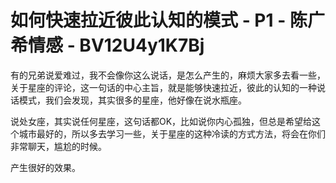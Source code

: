 # 如何快速拉近彼此认知的模式 - P1 - 陈广希情感 - BV12U4y1K7Bj

有的兄弟说爱难过，我不会像你这么说话，是怎么产生的，麻烦大家多去看一些，关于星座的评论，这一句话的中心主旨，就是能够快速拉近，彼此的认知的一种说话模式，我们会发现，其实很多的星座，他好像在说水瓶座。

说处女座，其实说任何星座，这句话都OK，比如说你内心孤独，但总是希望给这个城市最好的，所以多去学习一些，关于星座的这种冷读的方式方法，将会在你们非常聊天，尴尬的时候。

产生很好的效果。